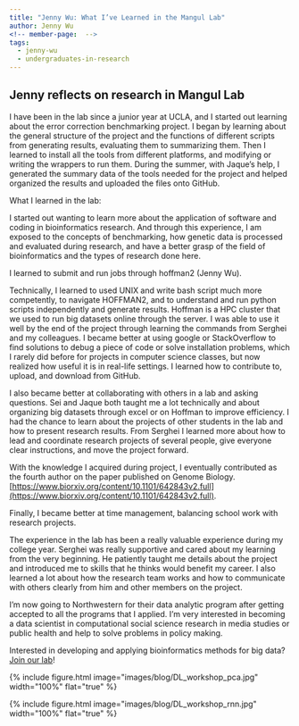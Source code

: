 ```yaml
---
title: "Jenny Wu: What I’ve Learned in the Mangul Lab"
author: Jenny Wu
<!-- member-page:  -->
tags:
  - jenny-wu
  - undergraduates-in-research
---
```


## Jenny reflects on research in Mangul Lab

I have been in the lab since a junior year at UCLA, and I started out learning about the error correction benchmarking project. I began by learning about the general structure of the project and the functions of different scripts from generating results, evaluating them to summarizing them. Then I learned to install all the tools from different platforms, and modifying or writing the wrappers to run them. During the summer, with Jaque’s help, I generated the summary data of the tools needed for the project and helped organized the results and uploaded the files onto GitHub.

What I learned in the lab:

I started out wanting to learn more about the application of software and coding in bioinformatics research. And through this experience, I am exposed to the concepts of benchmarking, how genetic data is processed and evaluated during research, and have a better grasp of the field of bioinformatics and the types of research done here.

I learned to submit and run jobs through hoffman2 (Jenny Wu).

Technically, I learned to used UNIX and write bash script much more competently, to navigate HOFFMAN2, and to understand and run python scripts independently and generate results. Hoffman is a HPC cluster that we used to run big datasets online through the server. I was able to use it well by the end of the project through learning the commands from Serghei and my colleagues.  I became better at using google or StackOverflow to find solutions to debug a piece of code or solve installation problems, which I rarely did before for projects in computer science classes, but now realized how useful it is in real-life settings. I learned how to contribute to, upload, and download from GitHub.

I also became better at collaborating with others in a lab and asking questions. Sei and Jaque both taught me a lot technically and about organizing big datasets through excel or on Hoffman to improve efficiency. I had the chance to learn about the projects of other students in the lab and how to present research results. From Serghei I learned more about how to lead and coordinate research projects of several people, give everyone clear instructions, and move the project forward.

With the knowledge I acquired during project, I eventually contributed as the fourth author on the paper published on Genome Biology. [https://www.biorxiv.org/content/10.1101/642843v2.full](https://www.biorxiv.org/content/10.1101/642843v2.full).

Finally, I became better at time management, balancing school work with research projects.

The experience in the lab has been a really valuable experience during my college year. Serghei was really supportive and cared about my learning from the very beginning. He patiently taught me details about the project and introduced me to skills that he thinks would benefit my career. I also learned a lot about how the research team works and how to communicate with others clearly from him and other members on the project.

I’m now going to Northwestern for their data analytic program after getting accepted to all the programs that I applied. I’m very interested in becoming a data scientist in computational social science research in media studies or public health and help to solve problems in policy making.

Interested in developing and applying bioinformatics methods for big data? [Join our lab](http://www.sergheimangul.com/opportunities/)!



{%
  include figure.html
  image="images/blog/DL_workshop_pca.jpg"
  width="100%"
  flat="true"
%}

{%
  include figure.html
  image="images/blog/DL_workshop_rnn.jpg"
  width="100%"
  flat="true"
%}
